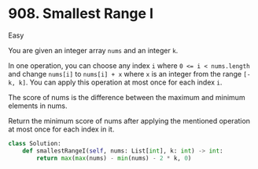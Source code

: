 # 908. Smallest Range I

Easy

You are given an integer array `nums` and an integer `k`.

In one operation, you can choose any index `i` where `0 <= i < nums.length` and change `nums[i]` to `nums[i] + x` where `x` is an integer from the range `[-k, k]`. You can apply this operation at most once for each index `i`.

The score of nums is the difference between the maximum and minimum elements in nums.

Return the minimum score of nums after applying the mentioned operation at most once for each index in it.

```python
class Solution:
    def smallestRangeI(self, nums: List[int], k: int) -> int:
        return max(max(nums) - min(nums) - 2 * k, 0)
```
